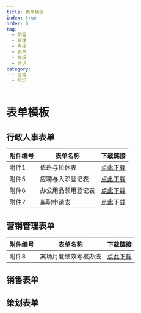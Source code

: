 ```yaml
---
title: 表单模板
index: true
order: 6
tag:
  - 销售
  - 管理
  - 考核
  - 表单
  - 模板
  - 常识
category:
  - 文档
  - 知识
---
```


# 表单模板

## 行政人事表单

| 附件编号 | 表单名称      | 下载链接                                                    |
| ---- | --------- | ------------------------------------------------------- |
| 附件1  | 值班与轮休表    | [点此下载](https://pan.811520.xyz/daoyi/附件1：值班与轮休表.xlsx)    |
| 附件5  | 应聘与入职登记表  | [点此下载](https://pan.811520.xyz/daoyi/附件5：应聘与入职登记表.docx)  |
| 附件6  | 办公用品领用登记表 | [点此下载](https://pan.811520.xyz/daoyi/附件6：办公用品领用登记表.xlsx) |
| 附件7  | 离职申请表     | [点此下载](https://pan.811520.xyz/daoyi/附件7：离职申请表.docx)     |

## 营销管理表单

| 附件编号 | 表单名称       | 下载链接                                                     |
| ---- | ---------- | -------------------------------------------------------- |
| 附件8  | 案场月度绩效考核办法 | [点此下载](https://pan.811520.xyz/daoyi/附件8：案场月度绩效考核办法.docx) |

## 销售表单


## 策划表单
